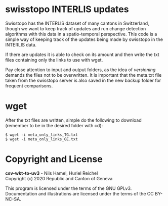 # swisstopo INTERLIS updates

Swisstopo has the INTERLIS dataset of many cantons in Switzerland, though we want to keep track of updates and run change detection algorithms with this data in a spatio-temporal perspective. This code is a simple way of keeping track of the updates being made by swisstopo in the INTERLIS data. 

If there are updates it is able to check on its amount and then write the txt files containing only the links to use with wget. 

Pay close attention to input and output folders, as the idea of *versioning* demands the files not to be overwritten. It is important that the meta.txt file taken from the swisstopo server is also saved in the new backup folder for frequent comparisons.

# wget

After the txt files are written, simple do the following to download (remember to be in the desired folder with cd):

```
$ wget -i meta_only_links_TG.txt
$ wget -i meta_only_links_GE.txt
``` 

# Copyright and License

**csv-wkt-to-uv3** - Nils Hamel, Huriel Reichel <br >
Copyright (c) 2020 Republic and Canton of Geneva

This program is licensed under the terms of the GNU GPLv3. Documentation and illustrations are licensed under the terms of the CC BY-NC-SA.


